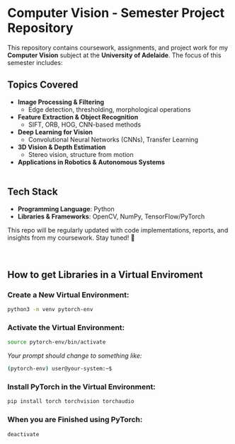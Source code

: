 # Computer Vision - Semester Project Repository  

This repository contains coursework, assignments, and project work for my **Computer Vision** subject at the **University of Adelaide**. The focus of this semester includes:  

## Topics Covered  
- **Image Processing & Filtering**  
  - Edge detection, thresholding, morphological operations  
- **Feature Extraction & Object Recognition**  
  - SIFT, ORB, HOG, CNN-based methods  
- **Deep Learning for Vision**  
  - Convolutional Neural Networks (CNNs), Transfer Learning  
- **3D Vision & Depth Estimation**  
  - Stereo vision, structure from motion  
- **Applications in Robotics & Autonomous Systems**
</br></br>

## Tech Stack  
- **Programming Language**: Python  
- **Libraries & Frameworks**: OpenCV, NumPy, TensorFlow/PyTorch  

This repo will be regularly updated with code implementations, reports, and insights from my coursework. Stay tuned! 🚀  
</br></br>



## **How to get Libraries in a Virtual Enviroment**
### **Create a New Virtual Environment:**
```bash
python3 -m venv pytorch-env
```

### **Activate the Virtual Environment:**
```bash
source pytorch-env/bin/activate
```
  *Your prompt should change to something like:*
  ```bash
  (pytorch-env) user@your-system:~$
  ```

### **Install PyTorch in the Virtual Environment:**
```bash
pip install torch torchvision torchaudio
```

### **When you are Finished using PyTorch:**
```bash
deactivate
```
